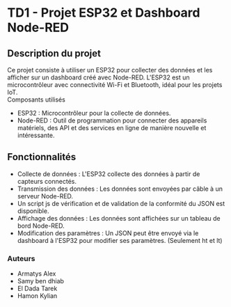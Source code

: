 # TD1 - Projet ESP32 et Dashboard Node-RED

## Description du projet
Ce projet consiste à utiliser un ESP32 pour collecter des données et les afficher sur un dashboard créé avec Node-RED. L'ESP32 est un microcontrôleur avec connectivité Wi-Fi et Bluetooth, idéal pour les projets IoT.  
Composants utilisés
- ESP32 : Microcontrôleur pour la collecte de données.
- Node-RED : Outil de programmation pour connecter des appareils matériels, des API et des services en ligne de manière nouvelle et intéressante.

## Fonctionnalités
- Collecte de données : L'ESP32 collecte des données à partir de capteurs connectés.
- Transmission des données : Les données sont envoyées par câble à un serveur Node-RED.
- Un script js de vérification et de validation de la conformité du JSON est disponible.
- Affichage des données : Les données sont affichées sur un tableau de bord Node-RED.
- Modification des paramètres : Un JSON peut être envoyé via le dashboard  à l'ESP32 pour modifier ses paramètres. (Seulement ht et lt)

### Auteurs
- Armatys Alex
- Samy ben dhiab 
- El Dada Tarek
- Hamon Kylian